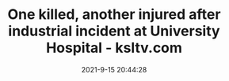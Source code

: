 ---
"title": "One killed, another injured after industrial incident at University Hospital - ksltv.com"
"date": "2021-9-15 20:44:28"
"feed_name": "GOOGLENEWSINDUSTRIAL"
"feed_website": "https://news.google.com/search?q=industrial%2Bincident&hl=en-US&gl=US&ceid=US:en"
"feed_rss": "https://news.google.com/rss/search?q=industrial%2Bincident&hl=en-US&gl=US&ceid=US:en"
"link": "https://ksltv.com/472654/one-killed-another-injured-after-industrial-incident-at-university-hospital/"
"file": "_posts/2021-1-1-1e82bcf364460515e9638e7fdabb219b5ae16b7e.md"
"accident": "1"
"drilling": "0"
---